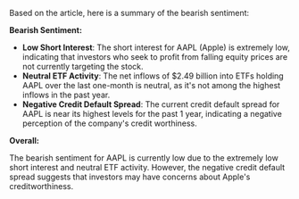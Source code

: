 Based on the article, here is a summary of the bearish sentiment:

**Bearish Sentiment:**

* **Low Short Interest**: The short interest for AAPL (Apple) is extremely low, indicating that investors who seek to profit from falling equity prices are not currently targeting the stock.
* **Neutral ETF Activity**: The net inflows of $2.49 billion into ETFs holding AAPL over the last one-month is neutral, as it's not among the highest inflows in the past year.
* **Negative Credit Default Spread**: The current credit default spread for AAPL is near its highest levels for the past 1 year, indicating a negative perception of the company's credit worthiness.

**Overall:**

The bearish sentiment for AAPL is currently low due to the extremely low short interest and neutral ETF activity. However, the negative credit default spread suggests that investors may have concerns about Apple's creditworthiness.